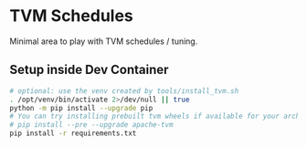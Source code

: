# TVM Schedules

Minimal area to play with TVM schedules / tuning.

## Setup inside Dev Container

```bash
# optional: use the venv created by tools/install_tvm.sh
. /opt/venv/bin/activate 2>/dev/null || true
python -m pip install --upgrade pip
# You can try installing prebuilt tvm wheels if available for your arch:
# pip install --pre --upgrade apache-tvm
pip install -r requirements.txt
```
